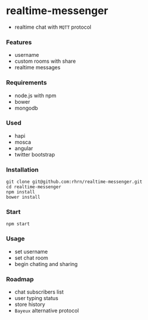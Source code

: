 # realtime-messenger
 * realtime chat with `MQTT` protocol 

### Features
 * username
 * custom rooms with share
 * realtime messages

### Requirements
 * node.js with npm
 * bower
 * mongodb

### Used
 * hapi
 * mosca
 * angular
 * twitter bootstrap

### Installation
```
git clone git@github.com:rhrn/realtime-messenger.git
cd realtime-messenger
npm install
bower install
```

### Start
```
npm start
```

### Usage
 * set username
 * set chat room
 * begin chating and sharing

### Roadmap
 * chat subscribers list
 * user typing status
 * store history
 * `Bayeux` alternative protocol
